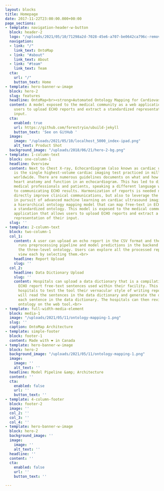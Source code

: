 ```yaml
---
layout: blocks
title: Homepage
date: 2017-11-22T23:00:00.000+00:00
page_sections:
- template: navigation-header-w-button
  block: header-2
  logo: "/uploads/2021/05/10/71298a2d-7028-45e6-a707-be0642ca796c-removebg-preview-1.png"
  navigation:
  - link: "/"
    link_text: OntoMap
  - link: "#about"
    link_text: About
  - link: "#team"
    link_text: Team
  cta:
    url: "/"
    button_text: Home
- template: hero-banner-w-image
  block: hero-2
  slug: features
  headline: OntoMap<br><strong>Automated Ontology Mapping for Cardiovascular Ailments</strong>
  content: A model exposed to the medical community as a web application that allows
    users to upload ECHO reports and extract a standardized representation of their
    input.
  cta:
    enabled: true
    url: https://github.com/forestryio/ubuild-jekyll
    button_text: 'See on GitHub '
  image:
    image: "/uploads/2021/05/10/localhost_5000_index-ipad.png"
    alt_text: Product Shot
  background_image: "/uploads/2018/06/21/hero-2-bg.png"
- template: 1-column-text
  block: one-column-1
  headline: Overview
  content: Next to Chest X-ray, Echocardiogram (also known as cardiac ultrasound)
    is the single highest-volume cardiac imaging test practiced in millions of hospitals
    worldwide. There are numerous guidelines documents on what and how to measure
    heart anatomy and function in an echocardiogram. This has led to different hospitals,
    medical professionals and patients, speaking a different language when it comes
    to communicating ECHO results. Harmonization of reports is needed not just to
    directly improve clinical communications, but also to leverage the ontology labels
    in pursuit of advanced machine learning on cardiac ultrasound imaging. We propose
    a hierarchical ontology mapping model that can map free-text in ECHO reports to
    a standardized ontology. This model is exposed to the medical community as a web
    application that allows users to upload ECHO reports and extract a standardized
    representation of their input.
  slug: ''
- template: 2-column-text
  block: two-column-1
  col_1:
    content: A user can upload an echo report in the CSV format and the web application
      runs preprocessing pipeline and model predictions in the backend to generate
      the three-level ontology. Users can explore all the processed reports and individually
      view each by selecting them.<br>
    headline: Report Upload
    slug: ''
  col_2:
    headline: Data Dictionary Upload
    slug: ''
    content: Hospitals can upload a data dictionary that is a compilation of possible
      ECHO report free-text sentences used within their facility. This option enables
      hospitals to test the tool their vernacular style of writing reports. The tool
      will read the sentences in the data dictionary and generate the ontology for
      each sentence in the data dictionary. The hospitals can then review the resulting
      ontology on the web tool.<br>
- template: full-width-media-element
  block: media-1
  image: "/uploads/2021/05/11/ontology-mapping-1.png"
  slug: ''
  caption: OntoMap Architecture
- template: simple-footer
  block: footer-1
  content: Made with ❤︎ in Canada
- template: hero-banner-w-image
  block: hero-2
  background_image: "/uploads/2021/05/11/ontology-mapping-1.png"
  image:
    image: ''
    alt_text: ''
  headline: Model Pipeline &amp; Architecture
  content: ''
  cta:
    enabled: false
    url: ''
    button_text: ''
- template: 4-column-footer
  block: footer-2
  image: ''
  col_2: ''
  col_3: ''
  col_4: ''
- template: hero-banner-w-image
  block: hero-2
  background_image: ''
  image:
    image: ''
    alt_text: ''
  headline: ''
  content: ''
  cta:
    enabled: false
    url: ''
    button_text: ''

---
```

